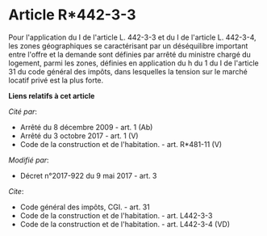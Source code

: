 # Article R*442-3-3

Pour l'application du I de l'article L. 442-3-3 et du I de l'article L. 442-3-4, les zones géographiques se caractérisant par
un déséquilibre important entre l'offre et la demande sont définies par arrêté du ministre chargé du logement, parmi les
zones, définies en application du h du 1 du I de l'article 31 du code général des impôts, dans lesquelles la tension sur le
marché locatif privé est la plus forte.

**Liens relatifs à cet article**

_Cité par_:

  - Arrêté du 8 décembre 2009 - art. 1 (Ab)
  - Arrêté du 3 octobre 2017 - art. 1 (V)
  - Code de la construction et de l'habitation. - art. R*481-11 (V)

_Modifié par_:

  - Décret n°2017-922 du 9 mai 2017 - art. 3

_Cite_:

  - Code général des impôts, CGI. - art. 31
  - Code de la construction et de l'habitation. - art. L442-3-3
  - Code de la construction et de l'habitation. - art. L442-3-4 (VD)
